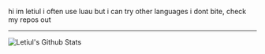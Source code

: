 hi im letiul
i often use luau but i can try other languages
i dont bite, check my repos out

---
![Letiul's Github Stats](https://github-readme-stats.vercel.app/api?username=lettuce-magician&show_icons=true&theme=radical)

